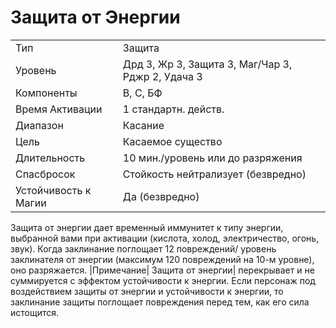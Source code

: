 
# Защита от Энергии

| | |
|---|---|
|Тип|Защита|
|Уровень| Дрд 3, Жр 3, Защита 3, Маг/Чар 3, Рджр 2, Удача 3|
|Компоненты| В, С, БФ|
|Время Активации| 1 стандартн. действ.|
|Диапазон| Касание|
|Цель| Касаемое существо|
|Длительность| 10 мин./уровень или до разряжения|
|Спасбросок| Стойкость нейтрализует (безвредно)|
|Устойчивость к Магии| Да (безвредно)|

Защита от энергии дает временный иммунитет к типу энергии, выбранной вами при активации (кислота, холод, электричество, огонь, звук). Когда заклинание поглощает 12 повреждений/ уровень заклинателя от энергии (максимум 120 повреждений на 10-м уровне), оно разряжается. |Примечание| Защита от энергии| перекрывает и не суммируется с эффектом устойчивости к энергии. Если персонаж под воздействием защиты от энергии и устойчивости к энергии, то заклинание защиты поглощает повреждения перед тем, как его сила истощится.